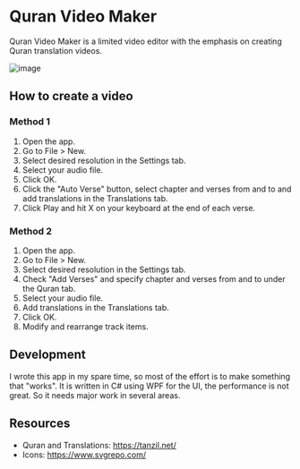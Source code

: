 # Quran Video Maker
Quran Video Maker is a limited video editor with the emphasis on creating Quran translation videos.

![image](https://user-images.githubusercontent.com/16520022/190927246-2406f201-fecb-4710-a9e1-f977a4e5a529.png)

## How to create a video
### Method 1
1. Open the app.
2. Go to File > New.
3. Select desired resolution in the Settings tab.
4. Select your audio file.
5. Click OK.
6. Click the "Auto Verse" button, select chapter and verses from and to and add translations in the Translations tab.
8. Click Play and hit X on your keyboard at the end of each verse.

### Method 2
1. Open the app.
2. Go to File > New.
3. Select desired resolution in the Settings tab.
4. Check "Add Verses" and specify chapter and verses from and to under the Quran tab.
5. Select your audio file.
6. Add translations in the Translations tab.
7. Click OK.
8. Modify and rearrange track items.

## Development
I wrote this app in my spare time, so most of the effort is to make something that "works".
It is written in C# using WPF for the UI, the performance is not great.
So it needs major work in several areas.


## Resources
* Quran and Translations: https://tanzil.net/
* Icons: https://www.svgrepo.com/
